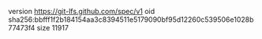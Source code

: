 version https://git-lfs.github.com/spec/v1
oid sha256:bbfff1f2b184154aa3c8394511e5179090bf95d12260c539506e1028b77473f4
size 11917
